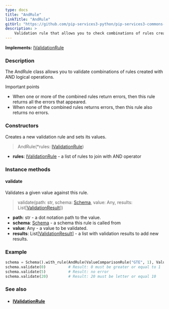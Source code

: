 ```yaml
---
type: docs
title: "AndRule"
linkTitle: "AndRule"
gitUrl: "https://github.com/pip-services3-python/pip-services3-commons-python"
description: >
    Validation rule that allows you to check combinations of rules created with AND logical operations.
---
```


**Implements:** [IValidationRule](../ivalidation_rule)

### Description

The AndRule class allows you to validate combinations of rules created with AND logical operations.

Important points

-  When one or more of the combined rules return errors, then this rule returns all the errors that appeared.
-  When none of the combined rules returns errors, then this rule also returns no errors.

### Constructors
Creates a new validation rule and sets its values.

> AndRule(*rules: [IValidationRule](../ivalidation_rule))

- **rules**: [IValidationRule](../ivalidation_rule) - a list of rules to join with AND operator

### Instance methods

#### validate
Validates a given value against this rule.

> validate(path: str, schema: [Schema](../schema), value: Any, results: List[[ValidationResult](../validation_result)])

- **path**: str - a dot notation path to the value.
- **schema**: [Schema](../schema) - a schema this rule is called from
- **value**: Any - a value to be validated.
- **results**: List[[ValidationResult](../validation_result)] - a list with validation results to add new results.


### Example
```python
schema = Schema().with_rule(AndRule(ValueComparisonRule("GTE", 1), ValueComparisonRule("LTE", 10)))
schema.validate(0)          # Result: 0 must be greater or equal to 1
schema.validate(5)          # Result: no error
schema.validate(20)         # Result: 20 must be letter or equal 10

```


### See also
- #### [IValidationRule](../ivalidation_rule)
